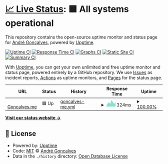 # [📈 Live Status](https://andreesg.github.io/goncalves-upptime): <!--live status--> **🟩 All systems operational**

This repository contains the open-source uptime monitor and status page for [André Gonçalves](https://www.goncalves.me), powered by [Upptime](https://github.com/upptime/upptime).

[![Uptime CI](https://github.com/koj-co/upptime/workflows/Uptime%20CI/badge.svg)](https://github.com/koj-co/upptime/actions?query=workflow%3A%22Uptime+CI%22)
[![Response Time CI](https://github.com/koj-co/upptime/workflows/Response%20Time%20CI/badge.svg)](https://github.com/koj-co/upptime/actions?query=workflow%3A%22Response+Time+CI%22)
[![Graphs CI](https://github.com/koj-co/upptime/workflows/Graphs%20CI/badge.svg)](https://github.com/koj-co/upptime/actions?query=workflow%3A%22Graphs+CI%22)
[![Static Site CI](https://github.com/koj-co/upptime/workflows/Static%20Site%20CI/badge.svg)](https://github.com/koj-co/upptime/actions?query=workflow%3A%22Static+Site+CI%22)
[![Summary CI](https://github.com/koj-co/upptime/workflows/Summary%20CI/badge.svg)](https://github.com/koj-co/upptime/actions?query=workflow%3A%22Summary+CI%22)

With [Upptime](https://upptime.js.org), you can get your own unlimited and free uptime monitor and status page, powered entirely by a GitHub repository. We use [Issues](https://github.com/andreesg/goncalves-upptime/issues) as incident reports, [Actions](https://github.com/andreesg/goncalves-upptime/actions) as uptime monitors, and [Pages](https://andreesg.github.io/goncalves-upptime) for the status page.

<!--start: status pages-->
<!-- This summary is generated by Upptime (https://github.com/upptime/upptime) -->
<!-- Do not edit this manually, your changes will be overwritten -->
<!-- prettier-ignore -->
| URL | Status | History | Response Time | Uptime |
| --- | ------ | ------- | ------------- | ------ |
| <img alt="" src="https://favicons.githubusercontent.com/www.goncalves.me" height="13"> [Goncalves.me](https://www.goncalves.me) | 🟩 Up | [goncalves-me.yml](https://github.com/andreesg/goncalves-upptime/commits/HEAD/history/goncalves-me.yml) | <details><summary><img alt="Response time graph" src="./graphs/goncalves-me/response-time-week.png" height="20"> 324ms</summary><br><a href="https://status.goncalves.me/history/goncalves-me"><img alt="Response time 338" src="https://img.shields.io/endpoint?url=https%3A%2F%2Fraw.githubusercontent.com%2Fandreesg%2Fgoncalves-upptime%2FHEAD%2Fapi%2Fgoncalves-me%2Fresponse-time.json"></a><br><a href="https://status.goncalves.me/history/goncalves-me"><img alt="24-hour response time 315" src="https://img.shields.io/endpoint?url=https%3A%2F%2Fraw.githubusercontent.com%2Fandreesg%2Fgoncalves-upptime%2FHEAD%2Fapi%2Fgoncalves-me%2Fresponse-time-day.json"></a><br><a href="https://status.goncalves.me/history/goncalves-me"><img alt="7-day response time 324" src="https://img.shields.io/endpoint?url=https%3A%2F%2Fraw.githubusercontent.com%2Fandreesg%2Fgoncalves-upptime%2FHEAD%2Fapi%2Fgoncalves-me%2Fresponse-time-week.json"></a><br><a href="https://status.goncalves.me/history/goncalves-me"><img alt="30-day response time 325" src="https://img.shields.io/endpoint?url=https%3A%2F%2Fraw.githubusercontent.com%2Fandreesg%2Fgoncalves-upptime%2FHEAD%2Fapi%2Fgoncalves-me%2Fresponse-time-month.json"></a><br><a href="https://status.goncalves.me/history/goncalves-me"><img alt="1-year response time 338" src="https://img.shields.io/endpoint?url=https%3A%2F%2Fraw.githubusercontent.com%2Fandreesg%2Fgoncalves-upptime%2FHEAD%2Fapi%2Fgoncalves-me%2Fresponse-time-year.json"></a></details> | <details><summary><a href="https://status.goncalves.me/history/goncalves-me">100.00%</a></summary><a href="https://status.goncalves.me/history/goncalves-me"><img alt="All-time uptime 99.54%" src="https://img.shields.io/endpoint?url=https%3A%2F%2Fraw.githubusercontent.com%2Fandreesg%2Fgoncalves-upptime%2FHEAD%2Fapi%2Fgoncalves-me%2Fuptime.json"></a><br><a href="https://status.goncalves.me/history/goncalves-me"><img alt="24-hour uptime 100.00%" src="https://img.shields.io/endpoint?url=https%3A%2F%2Fraw.githubusercontent.com%2Fandreesg%2Fgoncalves-upptime%2FHEAD%2Fapi%2Fgoncalves-me%2Fuptime-day.json"></a><br><a href="https://status.goncalves.me/history/goncalves-me"><img alt="7-day uptime 100.00%" src="https://img.shields.io/endpoint?url=https%3A%2F%2Fraw.githubusercontent.com%2Fandreesg%2Fgoncalves-upptime%2FHEAD%2Fapi%2Fgoncalves-me%2Fuptime-week.json"></a><br><a href="https://status.goncalves.me/history/goncalves-me"><img alt="30-day uptime 96.64%" src="https://img.shields.io/endpoint?url=https%3A%2F%2Fraw.githubusercontent.com%2Fandreesg%2Fgoncalves-upptime%2FHEAD%2Fapi%2Fgoncalves-me%2Fuptime-month.json"></a><br><a href="https://status.goncalves.me/history/goncalves-me"><img alt="1-year uptime 99.23%" src="https://img.shields.io/endpoint?url=https%3A%2F%2Fraw.githubusercontent.com%2Fandreesg%2Fgoncalves-upptime%2FHEAD%2Fapi%2Fgoncalves-me%2Fuptime-year.json"></a></details>

<!--end: status pages-->

[**Visit our status website →**](https://andreesg.github.io/goncalves-upptime)

## 📄 License

- Powered by: [Upptime](https://github.com/upptime/upptime)
- Code: [MIT](./LICENSE) © [André Gonçalves](https://www.goncalves.me)
- Data in the `./history` directory: [Open Database License](https://opendatacommons.org/licenses/odbl/1-0/)
